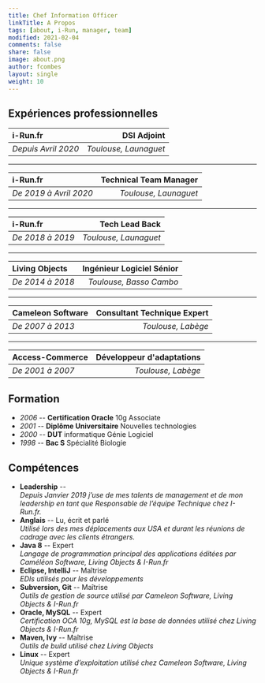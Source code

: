 ```yaml
---
title: Chef Information Officer
linkTitle: A Propos
tags: [about, i-Run, manager, team]
modified: 2021-02-04
comments: false
share: false
image: about.png
author: fcombes
layout: single
weight: 10
---
```

## Expériences professionnelles

| i-Run.fr            |           DSI Adjoint |
| :------------------ | --------------------: |
| *Depuis Avril 2020* | *Toulouse, Launaguet* |

---------------

| i-Run.fr               | Technical Team Manager |
| :--------------------- | ---------------------: |
| *De 2019 à Avril 2020* |  *Toulouse, Launaguet* |

---------------

| i-Run.fr         |        Tech Lead Back |
| :--------------- | --------------------: |
| *De 2018 à 2019* | *Toulouse, Launaguet* |

---------------

| Living Objects   | Ingénieur Logiciel Sénior |
| :--------------- | ------------------------: |
| *De 2014 à 2018* |   *Toulouse, Basso Cambo* |

---------------

| Cameleon Software | Consultant Technique Expert |
| :---------------- | --------------------------: |
| *De 2007 à 2013*  |          *Toulouse, Labège* |

------

| Access-Commerce  | Développeur d'adaptations |
| :--------------- | ------------------------: |
| *De 2001 à 2007* |        *Toulouse, Labège* |

## Formation

* *2006* -- **Certification Oracle** 10g Associate
* *2001* -- **Diplôme Universitaire** Nouvelles technologies
* *2000* -- **DUT** informatique Génie Logiciel
* *1998* -- **Bac S** Spécialité Biologie

## Compétences

* **Leadership** -- <br/>
*Depuis Janvier 2019 j’use de mes talents de management et de mon leadership en tant que Responsable de l’équipe Technique chez I-Run.fr.*
* **Anglais** -- Lu, écrit et parlé<br/>
*Utilisé lors des mes déplacements aux USA et durant les réunions de cadrage avec les clients étrangers.*
* **Java 8** -- Expert<br/>
*Langage de programmation principal des applications éditées par Caméléon Software, Living Objects & I-Run.fr*
* **Eclipse, IntelliJ** -- Maîtrise<br/>
*EDIs utilisés pour les développements*
* **Subversion, Git** -- Maîtrise<br/>
*Outils de gestion de source utilisé par Cameleon Software, Living Objects & I-Run.fr*
* **Oracle, MySQL** -- Expert<br/>
*Certification OCA 10g, MySQL est la base de données utilisé chez Living Objects & I-Run.fr*
* **Maven, Ivy** -- Maîtrise<br/>
*Outils de build utilisé chez Living Objects*
* **Linux** -- Expert<br/>
*Unique système d’exploitation utilisé chez Cameleon Software, Living Objects & I-Run.fr*
